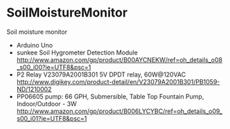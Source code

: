 SoilMoistureMonitor
===================

Soil moisture monitor

* Arduino Uno
* sunkee Soil Hygrometer Detection Module
	http://www.amazon.com/gp/product/B00AYCNEKW/ref=oh_details_o08_s00_i00?ie=UTF8&psc=1
* P2 Relay V23079A2001B301
	5V DPDT relay, 60W@120VAC
	http://www.digikey.com/product-detail/en/V23079A2001B301/PB1059-ND/1210002
* PP06605 pump: 66 GPH, Submersible, Table Top Fountain Pump, Indoor/Outdoor - 3W
	http://www.amazon.com/gp/product/B006LYCYBC/ref=oh_details_o09_s00_i01?ie=UTF8&psc=1

